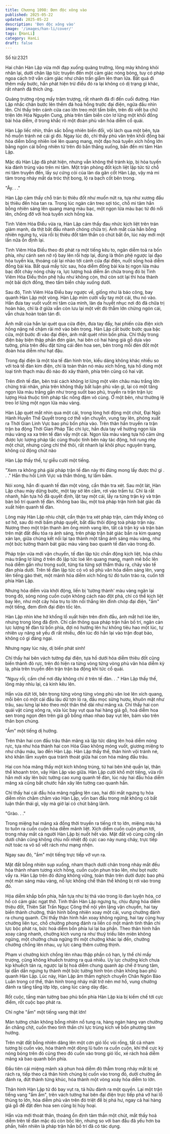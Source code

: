 ```yaml
---
title: Chương 1098: Đơn độc xông vào
published: 2025-05-22
updated: 2025-05-22
description: 'Đơn độc xông vào'
image: '/images/han-li/cover/'
tags: [HanLi]
category: HanLi
draft: false
---
```


Số từ:2321  










Hai chân Hàn Lập vừa mới đạp xuống quảng trường, lông mày không khỏi nhăn lại, dưới chân lập tức truyền đến một cảm giác nóng bỏng, tuy có pháp ngoa cách trở vẫn cảm giác như chân trần giẫm lên than lửa. Bất quá đi thêm mấy bước, hắn phát hiện trừ điều đó ra lại không có dị trạng gì khác, rất nhanh đã thích ứng.

Quảng trường rộng mấy trăm trượng, rất nhanh đã đi đến cuối đường. Hàn Lập nhấc chân bước lên thềm đá hoả hồng trước đại điện, ngửa đầu nhìn lên. Chỉ thấy trên cánh cửa cao lớn treo một tấm biển, trên đó viết ba chữ triện lớn Hỏa Nguyên Cung, phía trên tấm biển còn lơ lửng một khối đồng bài hỏa diễm, ở trong khắc rõ một đoàn phù văn hỏa diễm cổ quái.

Hàn Lập liếc nhìn, thần sắc bỗng nhiên biến đổi, vội lách qua một bên, tựa hồ muốn tránh né cái gì đó. Ngay lúc đó, chỉ thấy phù văn trên khối đồng bài hỏa diễm bỗng nhiên loé lên quang mang, một đạo hoả tuyến xích hồng lớn bằng ngón cái bỗng nhiên từ trên đó bắn thẳng xuống, bắn đến mi tâm Hàn Lập.

Mặc dù Hàn Lập đã phát hiện, nhưng vẫn không thể tránh kịp, bị hỏa tuyến kia đánh trúng vào trên mi tâm. Một trận phỏng đốt kịch liệt lập tức từ chỗ mi tâm truyền đến, lấy sự cứng cỏi của làn da gân cốt Hàn Lập, vậy mà mi tâm trong nháy mắt da tróc thịt bong, lộ ra bạch cốt bên trong.

"Ây. . ."

Hàn Lập cảm thấy chỗ trán bị thiêu đốt như muốn nứt ra, tựa như xương đầu bị thiêu đến hòa tan ra. Trong lúc ngàn cân treo sợi tóc, chỗ mi tâm hắn bỗng nhiên sáng lên quang mang màu bạc, một ngọn lửa màu bạc từ đó nổi lên, chống đỡ với hoả tuyến xích hồng kia.

Tinh Viêm Hỏa Điểu vừa ra, Hàn Lập cảm thấy đau nhức kịch liệt trên trán giảm mạnh, da thịt bắt đầu nhanh chóng chữa trị. Ánh mắt của hắn bỗng nhiên ngưng tụ, vừa rồi bị thiêu đốt tâm thần có chút bất ổn, lúc này mới một lần nữa ổn định lại.

Tinh Viêm Hỏa Điểu theo đó phát ra một tiếng kêu to, ngân diễm toả ra bốn phía, như cánh sen nở rộ bay lên rồi hợp lại, đúng là thôn phệ ngược lại đạo hỏa tuyến kia, thoáng cái lại nhào tới cánh cửa đại điện, nuốt sống hoả diễm đồng bài kia. Bất quá mấy tức sau, hỏa diễm đồng bài kia bị ngọn lửa màu bạc đốt cháy nóng chảy ra, lực lượng hoả diễm ẩn chứa trong đó bị Tinh Viêm Hỏa Điểu thôn phệ hầu như không còn, thứ còn sót lại thì hóa thành một bãi dịch đồng, theo tấm biển chảy xuống dưới.

Sau đó, Tinh Viêm Hỏa Điểu bay ngược về, giống như là báo công, bay quanh Hàn Lập một vòng. Hàn Lập mỉm cười vẫy tay một cái, thu nó vào. Hắn đưa tay vuốt vuốt mi tâm của mình, làn da huyết nhục nơi đó đã chữa trị hoàn hảo, chỉ là ở giữa vẫn còn lưu lại một vết đỏ thẫm lớn chừng ngón cái, vẫn chưa hoàn toàn tán đi.

Ánh mắt của hắn lại quét qua cửa điện, đưa tay đẩy, hai phiến cửa điện xích hồng nặng nề chậm rãi mở vào bên trong. Hàn Lập cất bước bước qua bậc cửa, một bước đi vào đại điện, ánh mắt quét nhìn bốn phía. Chỉ thấy trong điện bày biện thập phần đơn giản, hai bên có hai hàng giá gỗ dựa vào tường, phía trên đều đặt từng cái đèn hoa sen, bên trong mỗi đèn đốt một đoàn hỏa diễm như hạt đậu.

Trong đại điện là một tòa tế đàn hình tròn, kiểu dáng không khác nhiều so với toà tế đàn kim điện, chỉ là toàn thân nó màu xích hồng, tựa hồ dùng một loại tinh thạch màu đỏ nào đó xây thành, phía trên cũng có hai vật.

Trên đỉnh tế đàn, bên trái cách không lơ lửng một viên châu màu trắng lớn chừng trái nhãn, phía trên không thấy bất luận phù văn gì, lại có một tầng ngọn lửa màu trắng gần như trong suốt bao phủ, truyền ra trận trận lực lượng Hoả thuộc tính pháp tắc nồng đậm vô cùng. Ở một bên, như thường lệ treo lơ lửng một ngọn lửa màu vàng.

Hàn Lập quét mắt nhìn qua một cái, trong lòng hơi động một chút, Đại Ngũ Hành Huyễn Thế Quyết trong cơ thể vận chuyển, vung tay lên, phóng xuất ra Thời Gian Linh Vực bao phủ bốn phía vào. Trên thân hắn truyền ra trận trận ba động Thời Gian Pháp Tắc chi lực, hắn đưa tay về hướng ngọn lửa màu vàng xa xa trên tế đàn vẫy một cái. Ngọn lửa màu vàng tựa hồ cảm ứng được lực lượng pháp tắc cùng thuộc tính bên này tác động, hơi rung nhẹ một chút, nhưng cũng chỉ thế thôi, rất nhanh lại khôi phục nguyên trạng, không cử động chút nào

Hàn Lập thấy thế, tự giễu cười một tiếng.

"Xem ra không phá giải pháp trận tế đàn này thì đừng mong lấy được thứ gì . . ." Hắn thu hồi Linh Vực và thần thông, tự lẩm bẩm.

Nói xong, hắn đi quanh tế đàn một vòng, cẩn thận tra xét. Sau một lát, Hàn Lập chau mày dừng bước, một tay sờ lên cằm, rơi vào trầm tư. Chỉ là rất nhanh, hắn tựa hồ đã quyết định, lật tay một cái, lấy ra từng trận kỳ và trận bàn bố trí quanh tế đàn. Không bao lâu, một toà pháp trận hình bát giác đã xuất hiện quanh tế đàn.

Lông mày Hàn Lập nhíu chặt, cẩn thận tra xét pháp trận, cảm thấy không có sơ hở, sau đó mới bấm pháp quyết, bắt đầu thôi động toà pháp trận này. Nương theo một trận thanh âm ông minh vang lên, tất cả trận kỳ và trận bàn trên mặt đất đều tỏa ra ánh sáng, trên pháp trận bát giác bắn ra kim quang xán lạn, giữa chúng kết nối lại tạo thành một tầng ánh sáng màu vàng, như một bức tường thành bát giác màu vàng bao quanh tế đàn vào trong đó.

Pháp trận vừa mới vận chuyển, tế đàn lập tức chấn động kịch liệt, hỏa châu màu trắng lơ lửng ở trên đó lập tức loé lên quang mang, mạnh mẽ bốc lên hoả diễm gần như trong suốt, từng tia từng sợi thẩm thấu ra, chảy vào tế đàn phía dưới. Trên tế đàn lập tức có vô số phù văn hỏa diễm sáng lên, vang lên tiếng gào thét, một mảnh hỏa diễm xích hồng từ đó tuôn trào ra, cuốn tới phía Hàn Lập.

Nhưng hỏa diễm vừa khởi động, liền bị 'tường thành' màu vàng ngăn lại trong đó, sóng nóng cuồn cuộn không cách nào đột phá, chỉ có thể kịch liệt bay lên, như một cây hỏa trụ to lớn nối thẳng lên đỉnh chóp đại điện, "ầm" một tiếng, đem đỉnh đại điện tốc lên.

Hàn Lập nhìn khe hở khổng lồ xuất hiện trên đỉnh đầu, ánh mắt hơi lóe lên, nhưng trong lòng đã định. Chỉ cần thông qua pháp trận hắn bố trí, ngăn cản lực lượng tế đàn từ bốn phía, đợi nó hướng lên hư không tiêu hao một lúc, tự nhiên uy năng sẽ yếu đi rất nhiều, đến lúc đó hắn lại vào trận đoạt bảo, không có gì đáng ngại.

Nhưng ngay lúc này, dị biến phát sinh!

Chỉ thấy hai bên vách tường đại điện, tựa hồ dưới hỏa diễm thiêu đốt cũng biến thành đỏ rực, trên đó hiện ra từng vòng từng vòng phù văn hỏa diễm kỳ lạ, phía trên truyền đến trận trận ba động khí tức cổ quái.

"Nguy rồi, cấm chế nơi đây không chỉ ở trên tế đàn. . ." Hàn Lập thấy thế, lông mày nhíu lại, cả kinh kêu lên.

Hắn vừa dứt lời, bên trong từng vòng từng vòng phù văn loé lên xích quang, mỗi bên có một cái đầu lâu dữ tợn ló ra, đầu mọc sừng hươu, khuôn mặt như trâu, sau lưng lại kéo theo một thân thể dài như mãng xà. Chỉ thấy hai con quái vật cùng xông ra, vừa lúc bay vụt qua hai hàng giá gỗ, hoả diễm hoa sen trong ngọn đèn trên giá gỗ bỗng nhao nhao bay vụt lên, bám vào trên thân bọn chúng.

"Ầm" một tiếng dị hưởng.

Trên thân hai con đầu trâu thân mãng xà lập tức dâng lên hoả diễm nóng rực, tựa như hóa thành hai con Hỏa Giao không móng vuốt, giương miệng to như chậu máu, lao đến Hàn Lập. Hàn Lập thấy thế, thân hình vội tránh né, khó khăn lắm xuyên qua tránh thoát giữa hai con hỏa mãng đầu trâu.

Hai con hỏa mãng thấy một kích không trúng, từ hai bên khẽ quấn lại, thân thể khoanh tròn, vây Hàn Lập vào giữa. Hàn Lập cười khổ một tiếng, vừa rồi hắn mới xây lên bức tường cao xung quanh tế đàn, lúc này hai đầu hỏa diễm mãng xà cũng bắt chước hắn xây lên tường cao quanh hắn.

Chỉ thấy hai cái đầu hỏa mãng ngẩng lên cao, hai đôi mắt ngưng tụ hỏa diễm nhìn chằm chằm vào Hàn Lập, vốn ban đầu trong mắt không có bất luận thần thái gì, vậy mà giờ lại có chút băng lãnh.

"Grào. . ."

Trong miệng hai mãng xà đồng thời truyền ra tiếng rít to lớn, miệng máu há to tuôn ra cuồn cuộn hỏa diễm mãnh liệt. Xích diễm cuồn cuộn phun tới, trong nháy mắt cả người Hàn Lập bị nuốt hết vào. Mặt đất vô cùng cứng rắn dưới chân cũng không chịu nổi nhiệt độ cực cao này nung cháy, trực tiếp nứt toác ra vô số vết rách như mạng nhện.

Ngay sau đó, "ầm" một tiếng trực tiếp vỡ vụn ra.

Mặt đất bỗng nhiên sụp xuống, nham thạch dưới chân trong nháy mắt đều hóa thành nham tương xích hồng, cuồn cuộn phun trào lên, như bọt nước vẩy ra. Hàn Lập trên đó đứng không vững, toàn thân trên dưới được bao phủ một màn sáng màu vàng, nỗ lực khống chế thân thể không bị rơi vào trong đó.

Hỏa diễm khắp bốn phía, hắn tựa như bị thả vào trong lò đan luyện hóa, cơ hồ có cảm giác ngạt thở. Tinh thần Hàn Lập ngưng tụ, chịu đựng hỏa diễm thiêu đốt, Thiên Sát Trấn Ngục Công thể nội yên lặng vận chuyển, hai tay biến thành chưởng, thân hình bỗng nhiên xoay một cái, vung chưởng đánh ra chung quanh. Chỉ thấy thân hình hắn xoay không ngừng, hai tay cũng huy chưởng liên tục, chỗ chưởng phong đánh ra liền có một mảnh tinh thần chi lực bộc phát ra, bức hoả diễm bốn phía lui lại ba phần. Theo thân hình hắn xoay càng nhanh, chưởng kích vung ra như thuỷ triều liên miên không ngừng, một chưởng chưa ngừng thì một chưởng khác lại đến, chưởng chưởng chồng lên nhau, uy lực càng thêm cường thịnh.

Phạm vi chưởng kích chồng lên nhau thập phần có hạn, ly thể chỉ mấy trượng, cũng không khuếch trương ra quá nhiều. Uy lực chưởng kích chưa kịp khuếch tán ra, ngược lại bị hoả diễm chung quanh áp chế ở trung tâm, lại dần dần ngưng tụ thành một bức tường hình tròn chân không bao phủ quanh Hàn Lập. Lúc này, Hàn Lập âm thầm nghịch chuyển Chân Ngôn Bảo Luân trong cơ thể, thân hình trong nháy mắt trở nên mơ hồ, vung chưởng đánh ra tầng tầng lớp lớp, càng lúc càng dày đặc.

Rốt cuộc, tầng màn tường bao phủ bốn phía Hàn Lập kia bị kiềm chế tới cực điểm, rốt cuộc bạo phát ra.

Chỉ nghe "ầm" một tiếng vang thật lớn!

Màn tường chân không bỗng nhiên nổ tung ra, hàng ngàn hàng vạn chưởng ấn chằng chịt, cuốn theo tinh thần chi lực trùng kích về bốn phương tám hướng.

Trên mặt đất bỗng nhiên dâng lên một cơn gió lốc vòi rồng, tất cả nham tương bị cuốn vào, hóa thành một dòng lũ tuôn ra cuồn cuộn, khí thể cực kỳ nóng bỏng trên đó cũng theo đó cuốn vào trong gió lốc, xé rách hoả diễm mãng xà bao quanh bốn phía.

Đầu tiên cái miệng mãnh xà phun hoả diễm đỏ thẫm trong nháy mắt bị xé rách ra, tiếp theo cả thân hình chúng bị cuốn vào trong đó, dưới chưởng ấn đánh ra, đứt thành từng khúc, hóa thành một vòng xoáy hỏa diễm to lớn.

Thân hình Hàn Lập từ đó bay vụt ra, tả hữu đánh ra một quyền. Lại một trận tiếng vang "ầm ầm", trên vách tường hai bên đại điện trực tiếp phá vỡ hai lỗ thủng to lớn, hỏa diễm phù văn trên đó triệt để bị phá hư, ngay cả hai hàng giá gỗ để đặt đèn hoa sen cũng bị hủy hoại.

Hắn vừa mới thoát thân, thoáng ổn định tâm thần một chút, mắt thấy hoả diễm trên tế đàn mặc dù còn bốc lên, nhưng so với ban đầu đã yếu hơn ba phần, hiển nhiên là pháp trận hắn bố trí đã có tác dụng.
